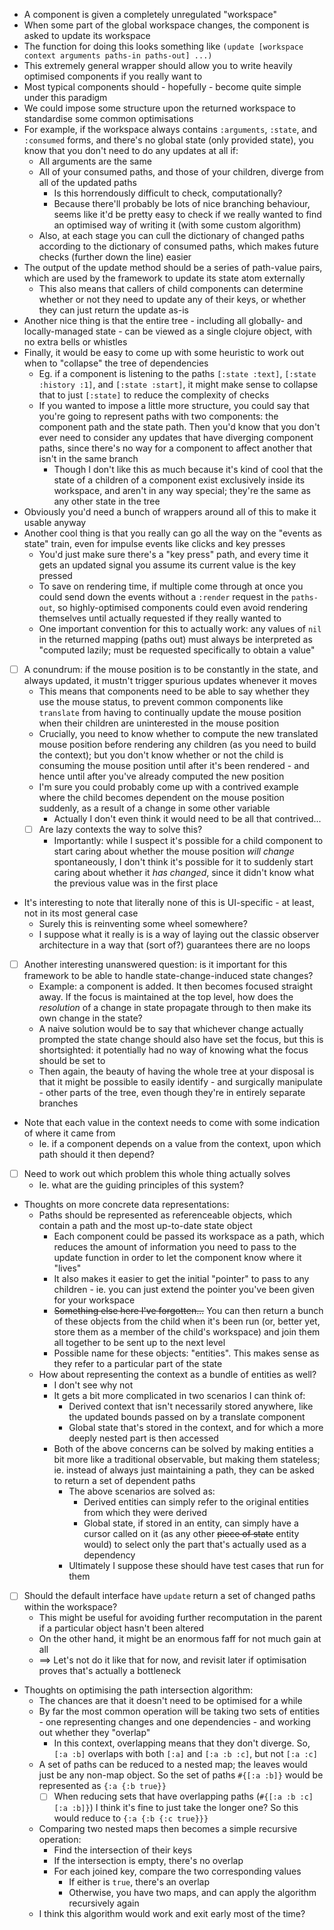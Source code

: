 - A component is given a completely unregulated "workspace"
- When some part of the global workspace changes, the component is asked to update its workspace
- The function for doing this looks something like `(update [workspace context arguments paths-in paths-out] ...)`
- This extremely general wrapper should allow you to write heavily optimised components if you really want to
- Most typical components should - hopefully - become quite simple under this paradigm
- We could impose some structure upon the returned workspace to standardise some common optimisations
- For example, if the workspace always contains `:arguments`, `:state`, and `:consumed` forms, and there's no global state (only provided state), you know that you don't need to do any updates at all if:
  - All arguments are the same
  - All of your consumed paths, and those of your children, diverge from all of the updated paths
    - Is this horrendously difficult to check, computationally?
    - Because there'll probably be lots of nice branching behaviour, seems like it'd be pretty easy to check if we really wanted to find an optimised way of writing it (with some custom algorithm)
  - Also, at each stage you can cull the dictionary of changed paths according to the dictionary of consumed paths, which makes future checks (further down the line) easier
- The output of the update method should be a series of path-value pairs, which are used by the framework to update its state atom externally
  - This also means that callers of child components can determine whether or not they need to update any of their keys, or whether they can just return the update as-is
- Another nice thing is that the entire tree - including all globally- and locally-managed state - can be viewed as a single clojure object, with no extra bells or whistles
- Finally, it would be easy to come up with some heuristic to work out when to "collapse" the tree of dependencies
  - Eg. if a component is listening to the paths `[:state :text]`, `[:state :history :1]`, and `[:state :start]`, it might make sense to collapse that to just `[:state]` to reduce the complexity of checks
  - If you wanted to impose a little more structure, you could say that you're going to represent paths with two components: the component path and the state path. Then you'd know that you don't ever need to consider any updates that have diverging component paths, since there's no way for a component to affect another that isn't in the same branch
    - Though I don't like this as much because it's kind of cool that the state of a children of a component exist exclusively inside its workspace, and aren't in any way special; they're the same as any other state in the tree
- Obviously you'd need a bunch of wrappers around all of this to make it usable anyway
- Another cool thing is that you really can go all the way on the "events as state" train, even for impulse events like clicks and key presses
  - You'd just make sure there's a "key press" path, and every time it gets an updated signal you assume its current value is the key pressed
  - To save on rendering time, if multiple come through at once you could send down the events without a `:render` request in the `paths-out`, so highly-optimised components could even avoid rendering themselves until actually requested if they really wanted to
  - One important convention for this to actually work: any values of `nil` in the returned mapping (paths out) must always be interpreted as "computed lazily; must be requested specifically to obtain a value"
- [ ] A conundrum: if the mouse position is to be constantly in the state, and always updated, it mustn't trigger spurious updates whenever it moves
  - This means that components need to be able to say whether they use the mouse status, to prevent common components like `translate` from having to continually update the mouse position when their children are uninterested in the mouse position
  - Crucially, you need to know whether to compute the new translated mouse position before rendering any children (as you need to build the context); but you don't know whether or not the child is consuming the mouse position until after it's been rendered - and hence until after you've already computed the new position
  - I'm sure you could probably come up with a contrived example where the child becomes dependent on the mouse position suddenly, as a result of a change in some other variable
    - Actually I don't even think it would need to be all that contrived...
  - [ ] Are lazy contexts the way to solve this?
    - Importantly: while I suspect it's possible for a child component to start caring about whether the mouse position _will change_ spontaneously, I don't think it's possible for it to suddenly start caring about whether it _has changed_, since it didn't know what the previous value was in the first place
- It's interesting to note that literally none of this is UI-specific - at least, not in its most general case
  - Surely this is reinventing some wheel somewhere?
  - I suppose what it really is is a way of laying out the classic observer architecture in a way that (sort of?) guarantees there are no loops
- [ ] Another interesting unanswered question: is it important for this framework to be able to handle state-change-induced state changes?
  - Example: a component is added. It then becomes focused straight away. If the focus is maintained at the top level, how does the _resolution_ of a change in state propagate through to then make its own change in the state?
  - A naive solution would be to say that whichever change actually prompted the state change should also have set the focus, but this is shortsighted: it potentially had no way of knowing what the focus should be set to
  - Then again, the beauty of having the whole tree at your disposal is that it might be possible to easily identify - and surgically manipulate - other parts of the tree, even though they're in entirely separate branches
- Note that each value in the context needs to come with some indication of where it came from
  - Ie. if a component depends on a value from the context, upon which path should it then depend?
- [ ] Need to work out which problem this whole thing actually solves
  - Ie. what are the guiding principles of this system?
- Thoughts on more concrete data representations:
  - Paths should be represented as referenceable objects, which contain a path and the most up-to-date state object
    - Each component could be passed its workspace as a path, which reduces the amount of information you need to pass to the update function in order to let the component know where it "lives"
    - It also makes it easier to get the initial "pointer" to pass to any children - ie. you can just extend the pointer you've been given for your workspace
    - ~~Something else here I've forgotten...~~ You can then return a bunch of these objects from the child when it's been run (or, better yet, store them as a member of the child's workspace) and join them all together to be sent up to the next level
    - Possible name for these objects: "entities". This makes sense as they refer to a particular part of the state
  - How about representing the context as a bundle of entities as well?
    - I don't see why not
    - It gets a bit more complicated in two scenarios I can think of:
      - Derived context that isn't necessarily stored anywhere, like the updated bounds passed on by a translate component
      - Global state that's stored in the context, and for which a more deeply nested part is then accessed
    - Both of the above concerns can be solved by making entities a bit more like a traditional observable, but making them stateless; ie. instead of always just maintaining a path, they can be asked to return a set of dependent paths
      - The above scenarios are solved as:
        - Derived entities can simply refer to the original entities from which they were derived
        - Global state, if stored in an entity, can simply have a cursor called on it (as any other ~~piece of state~~ entity would) to select only the part that's actually used as a dependency
      - Ultimately I suppose these should have test cases that run for them
- [ ] Should the default interface have `update` return a set of changed paths within the workspace?
  - This might be useful for avoiding further recomputation in the parent if a particular object hasn't been altered
  - On the other hand, it might be an enormous faff for not much gain at all
  - ==> Let's not do it like that for now, and revisit later if optimisation proves that's actually a bottleneck
- Thoughts on optimising the path intersection algorithm:
  - The chances are that it doesn't need to be optimised for a while
  - By far the most common operation will be taking two sets of entities - one representing changes and one dependencies - and working out whether they "overlap"
    - In this context, overlapping means that they don't diverge. So, `[:a :b]` overlaps with both `[:a]` and `[:a :b :c]`, but not `[:a :c]`
  - A set of paths can be reduced to a nested map; the leaves would just be any non-map object. So the set of paths `#{[:a :b]}` would be represented as `{:a {:b true}}`
    - [ ] When reducing sets that have overlapping paths (`#{[:a :b :c] [:a :b]}`) I think it's fine to just take the longer one?  So this would reduce to `{:a {:b {:c true}}}`
  - Comparing two nested maps then becomes a simple recursive operation:
    - Find the intersection of their keys
    - If the intersection is empty, there's no overlap
    - For each joined key, compare the two corresponding values
      - If either is `true`, there's an overlap
      - Otherwise, you have two maps, and can apply the algorithm recursively again
  - I think this algorithm would work and exit early most of the time? 
